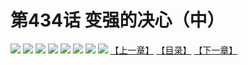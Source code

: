 # 第434话 变强的决心（中）
![](https://mhpic.xiaomingtaiji.net/comic/D/斗破苍穹拆分版/434话/1.jpg-zymk.middle.webp)
![](https://mhpic.xiaomingtaiji.net/comic/D/斗破苍穹拆分版/434话/2.jpg-zymk.middle.webp)
![](https://mhpic.xiaomingtaiji.net/comic/D/斗破苍穹拆分版/434话/3.jpg-zymk.middle.webp)
![](https://mhpic.xiaomingtaiji.net/comic/D/斗破苍穹拆分版/434话/4.jpg-zymk.middle.webp)
![](https://mhpic.xiaomingtaiji.net/comic/D/斗破苍穹拆分版/434话/5.jpg-zymk.middle.webp)
![](https://mhpic.xiaomingtaiji.net/comic/D/斗破苍穹拆分版/434话/6.jpg-zymk.middle.webp)
![](https://mhpic.xiaomingtaiji.net/comic/D/斗破苍穹拆分版/434话/7.jpg-zymk.middle.webp)
![](https://mhpic.xiaomingtaiji.net/comic/D/斗破苍穹拆分版/434话/8.jpg-zymk.middle.webp)
[【上一章】](./433.md)
[【目录】](./README.md)
[【下一章】](./435.md)
